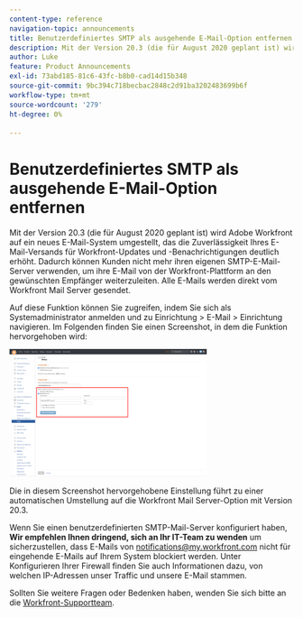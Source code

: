 ```yaml
---
content-type: reference
navigation-topic: announcements
title: Benutzerdefiniertes SMTP als ausgehende E-Mail-Option entfernen
description: Mit der Version 20.3 (die für August 2020 geplant ist) wird Adobe Workfront auf ein neues E-Mail-System umgestellt, das die Zuverlässigkeit Ihres E-Mail-Versands für Workfront-Updates und -Benachrichtigungen deutlich erhöht. Dadurch können Kunden nicht mehr ihren eigenen SMTP-E-Mail-Server verwenden, um ihre E-Mail von der Workfront-Plattform an den gewünschten Empfänger weiterzuleiten. Alle E-Mails werden direkt vom Workfront Mail Server gesendet.
author: Luke
feature: Product Announcements
exl-id: 73abd185-81c6-43fc-b8b0-cad14d15b348
source-git-commit: 9bc394c718becbac2848c2d91ba3202483699b6f
workflow-type: tm+mt
source-wordcount: '279'
ht-degree: 0%

---
```


# Benutzerdefiniertes SMTP als ausgehende E-Mail-Option entfernen

Mit der Version 20.3 (die für August 2020 geplant ist) wird Adobe Workfront auf ein neues E-Mail-System umgestellt, das die Zuverlässigkeit Ihres E-Mail-Versands für Workfront-Updates und -Benachrichtigungen deutlich erhöht. Dadurch können Kunden nicht mehr ihren eigenen SMTP-E-Mail-Server verwenden, um ihre E-Mail von der Workfront-Plattform an den gewünschten Empfänger weiterzuleiten. Alle E-Mails werden direkt vom Workfront Mail Server gesendet.

Auf diese Funktion können Sie zugreifen, indem Sie sich als Systemadministrator anmelden und zu Einrichtung > E-Mail > Einrichtung navigieren. Im Folgenden finden Sie einen Screenshot, in dem die Funktion hervorgehoben wird:

![](assets/email-server-settings-350x226.png)

Die in diesem Screenshot hervorgehobene Einstellung führt zu einer automatischen Umstellung auf die Workfront Mail Server-Option mit Version 20.3.

Wenn Sie einen benutzerdefinierten SMTP-Mail-Server konfiguriert haben, **Wir empfehlen Ihnen dringend, sich an Ihr IT-Team zu wenden** um sicherzustellen, dass E-Mails von notifications@my.workfront.com nicht für eingehende E-Mails auf Ihrem System blockiert werden. Unter Konfigurieren Ihrer Firewall finden Sie auch Informationen dazu, von welchen IP-Adressen unser Traffic und unsere E-Mail stammen.

Sollten Sie weitere Fragen oder Bedenken haben, wenden Sie sich bitte an die [Workfront-Supportteam](https://one.workfront.com/s/support?language=en_US).
